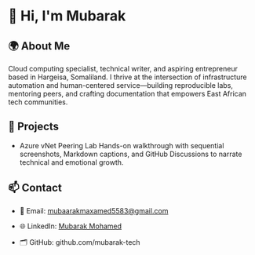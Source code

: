  # 👋 Hi, I'm Mubarak
## 🌍 About Me
Cloud computing specialist, technical writer, and aspiring entrepreneur based in Hargeisa, Somaliland. I thrive at the intersection of infrastructure automation and human-centered service—building reproducible labs, mentoring peers, and crafting documentation that empowers East African tech communities. <br>

## 🚀 Projects
- Azure vNet Peering Lab Hands-on walkthrough with sequential screenshots, Markdown captions, and GitHub Discussions to narrate technical and emotional growth.<br>

## 📫 Contact

- 📧 Email: mubaarakmaxamed5583@gmail.com

- 🌐 LinkedIn: [Mubarak Mohamed](https://www.linkedin.com/in/mubarak-mohamed-81bb16209/)

- 🗂️ GitHub: github.com/mubarak-tech

<!---
Mubaarak1-git/Mubaarak1-git is a ✨ special ✨ repository because its `README.md` (this file) appears on your GitHub profile.
You can click the Preview link to take a look at your changes.
--->
